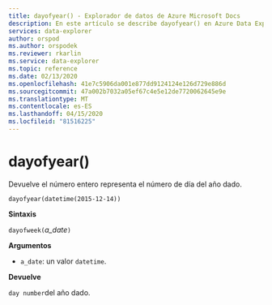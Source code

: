 ```yaml
---
title: dayofyear() - Explorador de datos de Azure Microsoft Docs
description: En este artículo se describe dayofyear() en Azure Data Explorer.
services: data-explorer
author: orspod
ms.author: orspodek
ms.reviewer: rkarlin
ms.service: data-explorer
ms.topic: reference
ms.date: 02/13/2020
ms.openlocfilehash: 41e7c5906da001e877dd9124124e126d729e886d
ms.sourcegitcommit: 47a002b7032a05ef67c4e5e12de7720062645e9e
ms.translationtype: MT
ms.contentlocale: es-ES
ms.lasthandoff: 04/15/2020
ms.locfileid: "81516225"
---
```

# <a name="dayofyear"></a>dayofyear()

Devuelve el número entero representa el número de día del año dado.

```kusto
dayofyear(datetime(2015-12-14))
```

**Sintaxis**

`dayofweek(`*a_date*`)`

**Argumentos**

* `a_date`: un valor `datetime`.

**Devuelve**

`day number`del año dado.